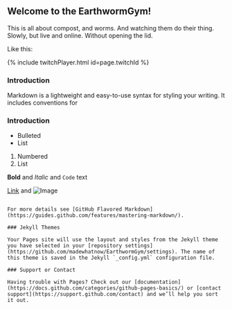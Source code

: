 ## Welcome to the EarthwormGym!

This is all about compost, and worms. And watching them do their thing. Slowly, but live and online. Without opening the lid. 

Like this:

{% include twitchPlayer.html id=page.twitchId %}


### Introduction

Markdown is a lightweight and easy-to-use syntax for styling your writing. It includes conventions for

### Introduction

- Bulleted
- List

1. Numbered
2. List

**Bold** and _Italic_ and `Code` text

[Link](url) and ![Image](src)
```

For more details see [GitHub Flavored Markdown](https://guides.github.com/features/mastering-markdown/).

### Jekyll Themes

Your Pages site will use the layout and styles from the Jekyll theme you have selected in your [repository settings](https://github.com/madewhatnow/EarthwormGym/settings). The name of this theme is saved in the Jekyll `_config.yml` configuration file.

### Support or Contact

Having trouble with Pages? Check out our [documentation](https://docs.github.com/categories/github-pages-basics/) or [contact support](https://support.github.com/contact) and we’ll help you sort it out.
